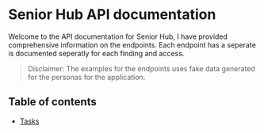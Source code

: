 # Senior Hub API documentation

Welcome to the API documentation for Senior Hub, I have provided comprehensive information on the endpoints.
Each endpoint has a seperate is documented seperatly for each finding and access.
> Disclaimer: The examples for the endpoints uses fake data generated for the personas for the application.

## Table of contents

- [Tasks](tasks.md)